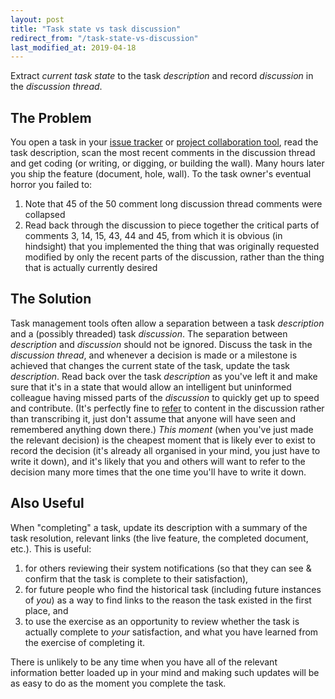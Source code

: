 ```yaml
---
layout: post
title: "Task state vs task discussion"
redirect_from: "/task-state-vs-discussion"
last_modified_at: 2019-04-18
---
```


Extract *current task state* to the task *description* and record *discussion*
in the *discussion thread*.

## The Problem
You open a task in your [issue tracker](https://www.pivotaltracker.com/) or
[project collaboration tool](https://asana.com/), read the task description,
scan the most recent comments in the discussion thread and get coding (or
writing, or digging, or building the wall). Many hours later you ship the
feature (document, hole, wall). To the task owner's eventual horror you
failed to:
1. Note that 45 of the 50 comment long discussion thread comments were
   collapsed
2. Read back through the discussion to piece together the critical parts
   of comments 3, 14, 15, 43, 44 and 45, from which it is obvious (in
   hindsight) that you implemented the thing that was originally requested
   modified by only the recent parts of the discussion, rather than the
   thing that is actually currently desired

## The Solution
Task management tools often allow a separation between a task *description* and
a (possibly threaded) task *discussion*. The separation between *description*
and *discussion* should not be ignored. Discuss the task in the *discussion
thread*, and whenever a decision is made or a milestone is achieved that
changes the current state of the task, update the task *description*. Read back
over the task *description* as you've left it and make sure that it's in a
state that would allow an intelligent but uninformed colleague having missed
parts of the *discussion* to quickly get up to speed and contribute.  (It's
perfectly fine to [refer](/rule-one) to content in the discussion rather than
transcribing it, just don't assume that anyone will have seen and remembered
anything down there.) *This moment* (when you've just made the relevant
decision) is the cheapest moment that is likely ever to exist to record the
decision (it's already all organised in your mind, you just have to write it
down), and it's likely that you and others will want to refer to the decision
many more times that the one time you'll have to write it down.

## Also Useful
When "completing" a task, update its description with a summary of the task
resolution, relevant links (the live feature, the completed document, etc.).
This is useful:
1. for others reviewing their system notifications (so that they can see &
   confirm that the task is complete to their satisfaction),
2. for future people who find the historical task (including future instances
   of *you*) as a way to find links to the reason the task existed in the
   first place, and
3. to use the exercise as an opportunity to review whether the task is actually
   complete to *your* satisfaction, and what you have learned from the exercise
   of completing it.

There is unlikely to be any time when you have all of the relevant information
better loaded up in your mind and making such updates will be as easy to do
as the moment you complete the task.
